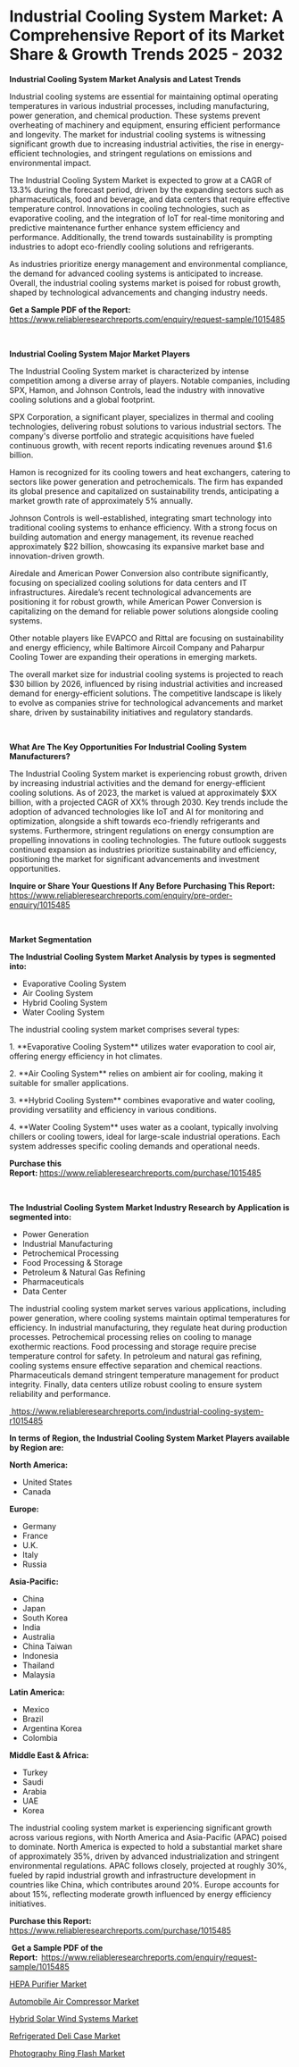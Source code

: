 <p><h1>Industrial Cooling System Market: A Comprehensive Report of its Market Share & Growth Trends 2025 - 2032</h1></p><p><strong>Industrial Cooling System Market Analysis and Latest Trends</strong></p>
<p><p>Industrial cooling systems are essential for maintaining optimal operating temperatures in various industrial processes, including manufacturing, power generation, and chemical production. These systems prevent overheating of machinery and equipment, ensuring efficient performance and longevity. The market for industrial cooling systems is witnessing significant growth due to increasing industrial activities, the rise in energy-efficient technologies, and stringent regulations on emissions and environmental impact.</p><p>The Industrial Cooling System Market is expected to grow at a CAGR of 13.3% during the forecast period, driven by the expanding sectors such as pharmaceuticals, food and beverage, and data centers that require effective temperature control. Innovations in cooling technologies, such as evaporative cooling, and the integration of IoT for real-time monitoring and predictive maintenance further enhance system efficiency and performance. Additionally, the trend towards sustainability is prompting industries to adopt eco-friendly cooling solutions and refrigerants.</p><p>As industries prioritize energy management and environmental compliance, the demand for advanced cooling systems is anticipated to increase. Overall, the industrial cooling systems market is poised for robust growth, shaped by technological advancements and changing industry needs.</p></p>
<p><strong>Get a Sample PDF of the Report:&nbsp;</strong> <a href="https://www.reliableresearchreports.com/enquiry/request-sample/1015485?utm_campaign=102&utm_medium=2&utm_source=Github&utm_content=ia&utm_term=20022025&utm_id=industrial-cooling-system">https://www.reliableresearchreports.com/enquiry/request-sample/1015485</a></p>
<p>&nbsp;</p>
<p><strong>Industrial Cooling System Major Market Players</strong></p>
<p><p>The Industrial Cooling System market is characterized by intense competition among a diverse array of players. Notable companies, including SPX, Hamon, and Johnson Controls, lead the industry with innovative cooling solutions and a global footprint.</p><p>SPX Corporation, a significant player, specializes in thermal and cooling technologies, delivering robust solutions to various industrial sectors. The company's diverse portfolio and strategic acquisitions have fueled continuous growth, with recent reports indicating revenues around $1.6 billion. </p><p>Hamon is recognized for its cooling towers and heat exchangers, catering to sectors like power generation and petrochemicals. The firm has expanded its global presence and capitalized on sustainability trends, anticipating a market growth rate of approximately 5% annually.</p><p>Johnson Controls is well-established, integrating smart technology into traditional cooling systems to enhance efficiency. With a strong focus on building automation and energy management, its revenue reached approximately $22 billion, showcasing its expansive market base and innovation-driven growth.</p><p>Airedale and American Power Conversion also contribute significantly, focusing on specialized cooling solutions for data centers and IT infrastructures. Airedale’s recent technological advancements are positioning it for robust growth, while American Power Conversion is capitalizing on the demand for reliable power solutions alongside cooling systems.</p><p>Other notable players like EVAPCO and Rittal are focusing on sustainability and energy efficiency, while Baltimore Aircoil Company and Paharpur Cooling Tower are expanding their operations in emerging markets.</p><p>The overall market size for industrial cooling systems is projected to reach $30 billion by 2026, influenced by rising industrial activities and increased demand for energy-efficient solutions. The competitive landscape is likely to evolve as companies strive for technological advancements and market share, driven by sustainability initiatives and regulatory standards.</p></p>
<p>&nbsp;</p>
<p><strong>What Are The Key Opportunities For Industrial Cooling System Manufacturers?</strong></p>
<p><p>The Industrial Cooling System market is experiencing robust growth, driven by increasing industrial activities and the demand for energy-efficient cooling solutions. As of 2023, the market is valued at approximately $XX billion, with a projected CAGR of XX% through 2030. Key trends include the adoption of advanced technologies like IoT and AI for monitoring and optimization, alongside a shift towards eco-friendly refrigerants and systems. Furthermore, stringent regulations on energy consumption are propelling innovations in cooling technologies. The future outlook suggests continued expansion as industries prioritize sustainability and efficiency, positioning the market for significant advancements and investment opportunities.</p></p>
<p><strong>Inquire or Share Your Questions If Any Before Purchasing This Report:</strong> <a href="https://www.reliableresearchreports.com/enquiry/pre-order-enquiry/1015485?utm_campaign=102&utm_medium=2&utm_source=Github&utm_content=ia&utm_term=20022025&utm_id=industrial-cooling-system">https://www.reliableresearchreports.com/enquiry/pre-order-enquiry/1015485</a></p>
<p>&nbsp;</p>
<p><strong>Market Segmentation</strong></p>
<p><strong>The Industrial Cooling System Market Analysis by types is segmented into:</strong></p>
<p><ul><li>Evaporative Cooling System</li><li>Air Cooling System</li><li>Hybrid Cooling System</li><li>Water Cooling System</li></ul></p>
<p><p>The industrial cooling system market comprises several types: </p><p>1. **Evaporative Cooling System** utilizes water evaporation to cool air, offering energy efficiency in hot climates.</p><p>2. **Air Cooling System** relies on ambient air for cooling, making it suitable for smaller applications.</p><p>3. **Hybrid Cooling System** combines evaporative and water cooling, providing versatility and efficiency in various conditions.</p><p>4. **Water Cooling System** uses water as a coolant, typically involving chillers or cooling towers, ideal for large-scale industrial operations. Each system addresses specific cooling demands and operational needs.</p></p>
<p><strong>Purchase this Report:&nbsp;</strong><a href="https://www.reliableresearchreports.com/purchase/1015485?utm_campaign=102&utm_medium=2&utm_source=Github&utm_content=ia&utm_term=20022025&utm_id=industrial-cooling-system">https://www.reliableresearchreports.com/purchase/1015485</a></p>
<p>&nbsp;</p>
<p><strong>The Industrial Cooling System Market Industry Research by Application is segmented into:</strong></p>
<p><ul><li>Power Generation</li><li>Industrial Manufacturing</li><li>Petrochemical Processing</li><li>Food Processing & Storage</li><li>Petroleum & Natural Gas Refining</li><li>Pharmaceuticals</li><li>Data Center</li></ul></p>
<p><p>The industrial cooling system market serves various applications, including power generation, where cooling systems maintain optimal temperatures for efficiency. In industrial manufacturing, they regulate heat during production processes. Petrochemical processing relies on cooling to manage exothermic reactions. Food processing and storage require precise temperature control for safety. In petroleum and natural gas refining, cooling systems ensure effective separation and chemical reactions. Pharmaceuticals demand stringent temperature management for product integrity. Finally, data centers utilize robust cooling to ensure system reliability and performance.</p></p>
<p><a href="https://www.reliableresearchreports.com/industrial-cooling-system-r1015485?utm_campaign=102&utm_medium=2&utm_source=Github&utm_content=ia&utm_term=20022025&utm_id=industrial-cooling-system">&nbsp;https://www.reliableresearchreports.com/industrial-cooling-system-r1015485</a></p>
<p><strong>In terms of Region, the Industrial Cooling System Market Players available by Region are:</strong></p>
<p>
    <p> <strong> North America: </strong>
        <ul>
            <li>United States</li>
            <li>Canada</li>
        </ul>
        </p> 
    <p> <strong> Europe: </strong>
        <ul>
            <li>Germany</li>
            <li>France</li>
            <li>U.K.</li>
            <li>Italy</li>
            <li>Russia</li>
        </ul>
        </p> 
    <p> <strong> Asia-Pacific: </strong>
        <ul>
            <li>China</li>
            <li>Japan</li>
            <li>South Korea</li>
            <li>India</li>
            <li>Australia</li>
            <li>China Taiwan</li>
            <li>Indonesia</li>
            <li>Thailand</li>
            <li>Malaysia</li>
        </ul>
        </p> 
    <p> <strong> Latin America: </strong>
        <ul>
            <li>Mexico</li>
            <li>Brazil</li>
            <li>Argentina Korea</li>
            <li>Colombia</li>
        </ul>
        </p> 
    <p> <strong> Middle East & Africa: </strong>
        <ul>
            <li>Turkey</li>
            <li>Saudi</li>
            <li>Arabia</li>
            <li>UAE</li>
            <li>Korea</li>
        </ul>
    </p>
    </p>
<p><p>The industrial cooling system market is experiencing significant growth across various regions, with North America and Asia-Pacific (APAC) poised to dominate. North America is expected to hold a substantial market share of approximately 35%, driven by advanced industrialization and stringent environmental regulations. APAC follows closely, projected at roughly 30%, fueled by rapid industrial growth and infrastructure development in countries like China, which contributes around 20%. Europe accounts for about 15%, reflecting moderate growth influenced by energy efficiency initiatives.</p></p>
<p><strong>Purchase this Report: </strong><a href="https://www.reliableresearchreports.com/purchase/1015485?utm_campaign=102&utm_medium=2&utm_source=Github&utm_content=ia&utm_term=20022025&utm_id=industrial-cooling-system">https://www.reliableresearchreports.com/purchase/1015485</a></p>
<p>&nbsp;<strong>Get a Sample PDF of the Report:&nbsp;&nbsp;</strong><a href="https://www.reliableresearchreports.com/enquiry/request-sample/1015485?utm_campaign=102&utm_medium=2&utm_source=Github&utm_content=ia&utm_term=20022025&utm_id=industrial-cooling-system">https://www.reliableresearchreports.com/enquiry/request-sample/1015485</a></p>
<p><strong></strong></p>
<p><p><a href="https://github.com/borgomornar/Market-Research-Report-List-1/blob/main/hepa-purifier-market.md?utm_campaign=102&utm_medium=2&utm_source=Github&utm_content=ia&utm_term=20022025&utm_id=industrial-cooling-system">HEPA Purifier Market</a></p><p><a href="https://github.com/gethunsides/Market-Research-Report-List-1/blob/main/automobile-air-compressor-market.md?utm_campaign=102&utm_medium=2&utm_source=Github&utm_content=ia&utm_term=20022025&utm_id=industrial-cooling-system">Automobile Air Compressor Market</a></p><p><a href="https://github.com/simurmarzoa/Market-Research-Report-List-1/blob/main/hybrid-solar-wind-systems-market.md?utm_campaign=102&utm_medium=2&utm_source=Github&utm_content=ia&utm_term=20022025&utm_id=industrial-cooling-system">Hybrid Solar Wind Systems Market</a></p><p><a href="https://github.com/vengatsabibu/Market-Research-Report-List-1/blob/main/refrigerated-deli-case-market.md?utm_campaign=102&utm_medium=2&utm_source=Github&utm_content=ia&utm_term=20022025&utm_id=industrial-cooling-system">Refrigerated Deli Case Market</a></p><p><a href="https://github.com/sefathlehki/Market-Research-Report-List-1/blob/main/photography-ring-flash-market.md?utm_campaign=102&utm_medium=2&utm_source=Github&utm_content=ia&utm_term=20022025&utm_id=industrial-cooling-system">Photography Ring Flash Market</a></p></p>